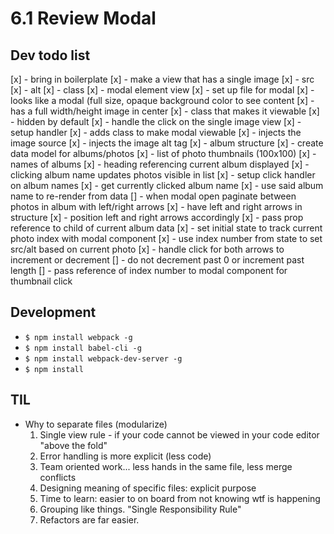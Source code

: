 # 6.1 Review Modal

## Dev todo list
[x] - bring in boilerplate
[x] - make a view that has a single image
  [x] - src
  [x] - alt
  [x] - class
[x] - modal element view
  [x] - set up file for modal
  [x] - looks like a modal (full size, opaque background color to see content
  [x] - has a full width/height image in center
  [x] - class that makes it viewable
  [x] - hidden by default
[x] - handle the click on the single image view
  [x] - setup handler
  [x] - adds class to make modal viewable
  [x] - injects the image source
  [x] - injects the image alt tag
[x] - album structure
  [x] - create data model for albums/photos
  [x] - list of photo thumbnails (100x100)
  [x] - names of albums
  [x] - heading referencing current album displayed
[x] - clicking album name updates photos visible in list
  [x] - setup click handler on album names
  [x] - get currently clicked album name
  [x] - use said album name to re-render from data
[] - when modal open paginate between photos in album with left/right arrows
  [x] - have left and right arrows in structure
  [x] - position left and right arrows accordingly
  [x] - pass prop reference to child of current album data
  [x] - set initial state to track current photo index with modal component
  [x] - use index number from state to set src/alt based on current photo
  [x] - handle click for both arrows to increment or decrement
  [] - do not decrement past 0 or increment past length
[] - pass reference of index number to modal component for thumbnail click

## Development
  - `$ npm install webpack -g`
  - `$ npm install babel-cli -g`
  - `$ npm install webpack-dev-server -g`
  - `$ npm install`

## TIL
- Why to separate files (modularize)
  1. Single view rule - if your code cannot be viewed in your code editor
      "above the fold"
  2. Error handling is more explicit (less code)
  3. Team oriented work... less hands in the same file, less merge conflicts
  4. Designing meaning of specific files: explicit purpose
  5. Time to learn: easier to on board from not knowing wtf is happening
  6. Grouping like things. "Single Responsibility Rule"
  7. Refactors are far easier.
